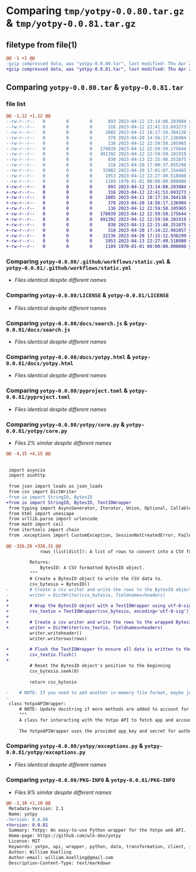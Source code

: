 # Comparing `tmp/yotpy-0.0.80.tar.gz` & `tmp/yotpy-0.0.81.tar.gz`

## filetype from file(1)

```diff
@@ -1 +1 @@
-gzip compressed data, was "yotpy-0.0.80.tar", last modified: Thu Apr 20 17:01:37 2023, max compression
+gzip compressed data, was "yotpy-0.0.81.tar", last modified: Thu Apr 20 17:17:06 2023, max compression
```

## Comparing `yotpy-0.0.80.tar` & `yotpy-0.0.81.tar`

### file list

```diff
@@ -1,12 +1,12 @@
--rw-r--r--   0        0        0      893 2023-04-12 23:14:08.203084 yotpy-0.0.80/.github/workflows/static.yml
--rw-r--r--   0        0        0      316 2023-04-12 22:41:53.693273 yotpy-0.0.80/.gitignore
--rw-r--r--   0        0        0     1085 2023-04-11 18:17:34.364138 yotpy-0.0.80/LICENSE
--rw-r--r--   0        0        0      378 2023-04-20 14:56:17.136904 yotpy-0.0.80/README.md
--rw-r--r--   0        0        0      136 2023-04-12 22:59:50.105965 yotpy-0.0.80/docs/index.html
--rw-r--r--   0        0        0   178839 2023-04-12 22:59:50.175644 yotpy-0.0.80/docs/search.js
--rw-r--r--   0        0        0   491392 2023-04-12 22:59:50.101919 yotpy-0.0.80/docs/yotpy.html
--rw-r--r--   0        0        0      830 2023-04-13 22:15:48.351075 yotpy-0.0.80/pyproject.toml
--rw-r--r--   0        0        0      318 2023-04-20 17:00:37.055298 yotpy-0.0.80/yotpy/__init__.py
--rw-r--r--   0        0        0    32082 2023-04-20 17:01:07.154465 yotpy-0.0.80/yotpy/core.py
--rw-r--r--   0        0        0     1953 2023-04-13 22:27:49.518980 yotpy-0.0.80/yotpy/exceptions.py
--rw-r--r--   0        0        0     1109 1970-01-01 00:00:00.000000 yotpy-0.0.80/PKG-INFO
+-rw-r--r--   0        0        0      893 2023-04-12 23:14:08.203084 yotpy-0.0.81/.github/workflows/static.yml
+-rw-r--r--   0        0        0      316 2023-04-12 22:41:53.693273 yotpy-0.0.81/.gitignore
+-rw-r--r--   0        0        0     1085 2023-04-11 18:17:34.364138 yotpy-0.0.81/LICENSE
+-rw-r--r--   0        0        0      378 2023-04-20 14:56:17.136904 yotpy-0.0.81/README.md
+-rw-r--r--   0        0        0      136 2023-04-12 22:59:50.105965 yotpy-0.0.81/docs/index.html
+-rw-r--r--   0        0        0   178839 2023-04-12 22:59:50.175644 yotpy-0.0.81/docs/search.js
+-rw-r--r--   0        0        0   491392 2023-04-12 22:59:50.101919 yotpy-0.0.81/docs/yotpy.html
+-rw-r--r--   0        0        0      830 2023-04-13 22:15:48.351075 yotpy-0.0.81/pyproject.toml
+-rw-r--r--   0        0        0      318 2023-04-20 17:14:22.981057 yotpy-0.0.81/yotpy/__init__.py
+-rw-r--r--   0        0        0    32236 2023-04-20 17:15:32.936299 yotpy-0.0.81/yotpy/core.py
+-rw-r--r--   0        0        0     1953 2023-04-13 22:27:49.518980 yotpy-0.0.81/yotpy/exceptions.py
+-rw-r--r--   0        0        0     1109 1970-01-01 00:00:00.000000 yotpy-0.0.81/PKG-INFO
```

### Comparing `yotpy-0.0.80/.github/workflows/static.yml` & `yotpy-0.0.81/.github/workflows/static.yml`

 * *Files identical despite different names*

### Comparing `yotpy-0.0.80/LICENSE` & `yotpy-0.0.81/LICENSE`

 * *Files identical despite different names*

### Comparing `yotpy-0.0.80/docs/search.js` & `yotpy-0.0.81/docs/search.js`

 * *Files identical despite different names*

### Comparing `yotpy-0.0.80/docs/yotpy.html` & `yotpy-0.0.81/docs/yotpy.html`

 * *Files identical despite different names*

### Comparing `yotpy-0.0.80/pyproject.toml` & `yotpy-0.0.81/pyproject.toml`

 * *Files identical despite different names*

### Comparing `yotpy-0.0.80/yotpy/core.py` & `yotpy-0.0.81/yotpy/core.py`

 * *Files 2% similar despite different names*

```diff
@@ -4,15 +4,15 @@
 
 
 import asyncio
 import aiohttp
 
 from json import loads as json_loads
 from csv import DictWriter
-from io import StringIO, BytesIO
+from io import StringIO, BytesIO, TextIOWrapper
 from typing import AsyncGenerator, Iterator, Union, Optional, Callable, Union
 from html import unescape
 from urllib.parse import urlencode
 from math import ceil
 from itertools import chain
 from .exceptions import CustomException, SessionNotCreatedError, FailedToGetTokenError, PreflightException, UploadException, SendException, UserNotFound, AppNotFound
 
@@ -326,26 +326,31 @@
             rows (list[dict]): A list of rows to convert into a CSV formatted BytesIO object.
 
         Returns:
             BytesIO: A CSV formatted BytesIO object.
         """
         # Create a BytesIO object to write the CSV data to.
         csv_bytesio = BytesIO()
-        # Create a csv writer and write the rows to the BytesIO object.
-        writer = DictWriter(csv_bytesio, fieldnames=headers)
+        
+        # Wrap the BytesIO object with a TextIOWrapper using utf-8-sig encoding.
+        csv_textio = TextIOWrapper(csv_bytesio, encoding='utf-8-sig')
+
+        # Create a csv writer and write the rows to the wrapped BytesIO object.
+        writer = DictWriter(csv_textio, fieldnames=headers)
         writer.writeheader()
         writer.writerows(rows)
 
+        # Flush the TextIOWrapper to ensure all data is written to the underlying BytesIO object
+        csv_textio.flush()
+
         # Reset the BytesIO object's position to the beginning
         csv_bytesio.seek(0)
 
         return csv_bytesio
 
-    # NOTE: If you need to add another in-memory file format, maybe just refactor the above methods into a single method that accepts a memory buffer object.
-
 class YotpoAPIWrapper:
     # NOTE: Update docstring if more methods are added to account for any added functionality outside of the defined scope.
     """
     A class for interacting with the Yotpo API to fetch app and account information, review data, and send manual review requests.
 
     The YotpoAPIWrapper uses the provided app_key and secret for authentication and constructs the necessary API endpoints for making requests.
```

### Comparing `yotpy-0.0.80/yotpy/exceptions.py` & `yotpy-0.0.81/yotpy/exceptions.py`

 * *Files identical despite different names*

### Comparing `yotpy-0.0.80/PKG-INFO` & `yotpy-0.0.81/PKG-INFO`

 * *Files 9% similar despite different names*

```diff
@@ -1,10 +1,10 @@
 Metadata-Version: 2.1
 Name: yotpy
-Version: 0.0.80
+Version: 0.0.81
 Summary: Yotpy: An easy-to-use Python wrapper for the Yotpo web API.
 Home-page: https://github.com/wlk-dev/yotpy
 License: MIT
 Keywords: yotpo, api, wrapper, python, data, transformation, client, integration, review, ecommerce
 Author: William Koelling
 Author-email: william.koelling@gmail.com
 Description-Content-Type: text/markdown
```

